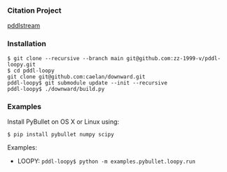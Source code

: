 ### Citation Project
[pddlstream](https://github.com/caelan/pddlstream/tree/stable)

### Installation
```
$ git clone --recursive --branch main git@github.com:zz-1999-v/pddl-loopy.git
$ cd pddl-loopy
git clone git@github.com:caelan/downward.git
pddl-loopy$ git submodule update --init --recursive
pddl-loopy$ ./downward/build.py
```

### Examples

Install PyBullet on OS X or Linux using: 
```
$ pip install pybullet numpy scipy
```

Examples:
* LOOPY: `pddl-loopy$ python -m examples.pybullet.loopy.run`
